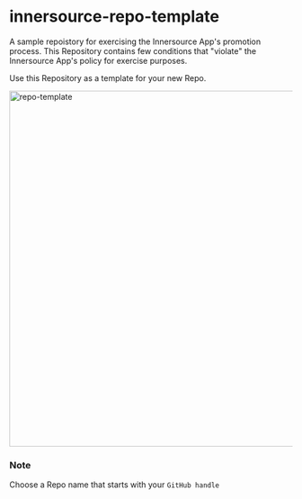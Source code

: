 # innersource-repo-template

A sample repoistory for exercising the Innersource App's promotion process.
This Repository contains few conditions that "violate" the Innersource App's policy for exercise purposes.

Use this Repository as a template for your new Repo.


<img width="632" alt="repo-template" src="https://user-images.githubusercontent.com/863198/216718371-0b12c747-77ad-4c01-aa96-9b60715fc846.png">

### Note

Choose a Repo name that starts with your `GitHub handle`
